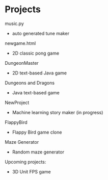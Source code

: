 # Projects

music.py
  - auto generated tune maker
  
newgame.html
  - 2D classic pong game
  
DungeonMaster
  - 2D text-based Java game
  
Dungeons and Dragons
  - Java text-based game

NewProject
  - Machine learning story maker (in progress)
  
FlappyBird
  - Flappy Bird game clone
  
Maze Generator
  - Random maze generator

Upcoming projects:
  - 3D Unit FPS game
